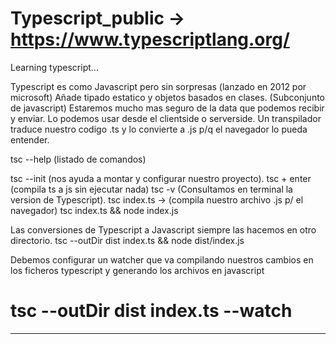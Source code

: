 # Typescript_public -> https://www.typescriptlang.org/
Learning typescript...

Typescript es como Javascript pero sin sorpresas (lanzado en 2012 por microsoft)
Añade tipado estatico y objetos basados en clases. (Subconjunto de javascript)
Estaremos mucho mas seguro de la data que podemos recibir y enviar.
Lo podemos usar desde el clientside o serverside.
Un transpilador traduce nuestro codigo .ts y lo convierte a .js p/q el navegador lo pueda entender.

tsc --help (listado de comandos)

tsc --init (nos ayuda a montar y configurar nuestro proyecto).
tsc + enter (compila ts a js sin ejecutar nada)
tsc -v  (Consultamos en terminal la version de Typescript).
tsc index.ts -> (compila nuestro archivo .js p/ el navegador)
tsc index.ts && node index.js

Las conversiones de Typescript a Javascript siempre las hacemos en otro directorio.
tsc --outDir dist index.ts && node dist/index.js

Debemos configurar un watcher que va compilando nuestros cambios en los ficheros typescript y generando los archivos en javascript
# tsc --outDir dist index.ts --watch

******************************************
